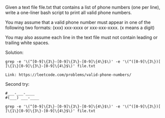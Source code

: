 Given a text file file.txt that contains a list of phone numbers (one per line), write a one-liner bash script to print all valid phone numbers.

You may assume that a valid phone number must appear in one of the following two formats: (xxx) xxx-xxxx or xxx-xxx-xxxx. (x means a digit)

You may also assume each line in the text file must not contain leading or trailing white spaces.

Solution:
```
grep -e '\(^[0-9]\{3\}-[0-9]\{3\}-[0-9]\{4\}$\)' -e '\(^([0-9]\{3\})[ ]\{1\}[0-9]\{3\}-[0-9]\{4\}$\)' file.txt

```
```
Link: https://leetcode.com/problems/valid-phone-numbers/
```

Second try:
```
#___-___-____
#(___) ___-____

grep -e '\(^[0-9]\{3\}-[0-9]\{3\}-[0-9]\{4\}$\)' -e '\(^([0-9]\{3\})[ ]\{1\}[0-9]\{3\}-[0-9]\{4\}$\)' file.txt

```
